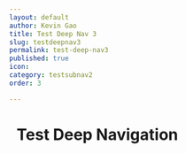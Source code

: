```yaml
---
layout: default
author: Kevin Gao
title: Test Deep Nav 3
slug: testdeepnav3
permalink: test-deep-nav3
published: true
icon: 
category: testsubnav2
order: 3

---
```

# <i class="fa fa-info-circle" aria-hidden="true"></i>&nbsp; Test Deep Navigation